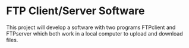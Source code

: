 # FTP Client/Server Software
 This project will develop a software with two programs FTPclient and FTPserver which both work in a local computer to upload and download files.
